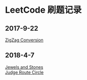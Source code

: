 # LeetCode 刷题记录
## 2017-9-22 
[ZigZag Conversion](https://leetcode.com/problems/zigzag-conversion/description/)
## 2018-4-7 
[Jewels and Stones](https://leetcode.com/problems/jewels-and-stones/description//)  
[Judge Route Circle](https://leetcode.com/problems/judge-route-circle/description/)